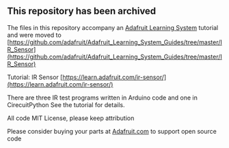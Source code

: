 ## This repository has been archived

The files in this repository accompany an [Adafruit Learning System](https://learn.adafruit.com) tutorial
and were moved to [https://github.com/adafruit/Adafruit_Learning_System_Guides/tree/master/IR_Sensor](https://github.com/adafruit/Adafruit_Learning_System_Guides/tree/master/IR_Sensor)

Tutorial: IR Sensor [https://learn.adafruit.com/ir-sensor/](https://learn.adafruit.com/ir-sensor/)

There are three IR test programs written in Arduino code and one in CirecuitPython
See the tutorial for details.

All code MIT License, please keep attribution

Please consider buying your parts at [Adafruit.com](https://www.adafruit.com) to support open source code

